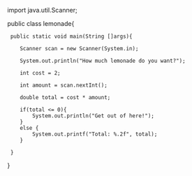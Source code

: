 import java.util.Scanner;

public class lemonade{

     public static void main(String []args){
         
        Scanner scan = new Scanner(System.in);
        
        System.out.println("How much lemonade do you want?");
        
        int cost = 2;
        
        int amount = scan.nextInt();
        
        double total = cost * amount;
        
        if(total <= 0){
            System.out.println("Get out of here!");
        }
        else {
            System.out.printf("Total: %.2f", total);
        }
        
     }
}
